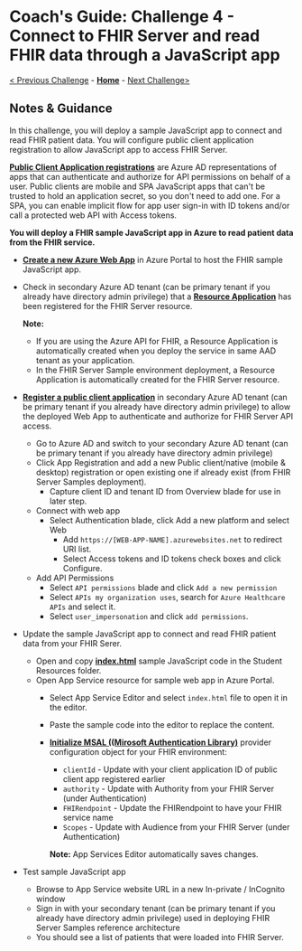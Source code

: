 # Coach's Guide: Challenge 4 - Connect to FHIR Server and read FHIR data through a JavaScript app

[< Previous Challenge](./Solution03.md) - **[Home](./readme.md)** - [Next Challenge>](./Solution05.md)

## Notes & Guidance

In this challenge, you will deploy a sample JavaScript app to connect and read FHIR patient data.  You will configure public client application registration to allow JavaScript app to access FHIR Server.

**[Public Client Application registrations](https://docs.microsoft.com/en-us/azure/healthcare-apis/register-public-azure-ad-client-app)** are Azure AD representations of apps that can authenticate and authorize for API permissions on behalf of a user. Public clients are mobile and SPA JavaScript apps that can't be trusted to hold an application secret, so you don't need to add one.  For a SPA, you can enable implicit flow for app user sign-in with ID tokens and/or call a protected web API with Access tokens.

**You will deploy a FHIR sample JavaScript app in Azure to read patient data from the FHIR service.**
- **[Create a new Azure Web App](https://docs.microsoft.com/en-us/azure/healthcare-apis/tutorial-web-app-write-web-app#create-web-application)** in Azure Portal to host the FHIR sample JavaScript app.
- Check in secondary Azure AD tenant (can be primary tenant if you already have directory admin privilege) that a **[Resource Application](https://docs.microsoft.com/en-us/azure/healthcare-apis/register-resource-azure-ad-client-app)** has been registered for the FHIR Server resource.

    **Note:** 
    - If you are using the Azure API for FHIR, a Resource Application is automatically created when you deploy the service in same AAD tenant as your application.
    - In the FHIR Server Sample environment deployment, a Resource Application is automatically created for the FHIR Server resource.

- **[Register a public client application](https://docs.microsoft.com/en-us/azure/healthcare-apis/tutorial-web-app-public-app-reg)** in secondary Azure AD tenant (can be primary tenant if you already have directory admin privilege) to allow the deployed Web App to authenticate and authorize for FHIR Server API access.
  - Go to Azure AD and switch to your secondary Azure AD tenant (can be primary tenant if you already have directory admin privilege)
  - Click App Registration and add a new Public client/native (mobile & desktop) registration or open existing one if already exist (from FHIR Server Samples deployment).
    - Capture client ID and tenant ID from Overview blade for use in later step.
  - Connect with web app
    - Select Authentication blade, click Add a new platform and select Web
      - Add `https://[WEB-APP-NAME].azurewebsites.net` to redirect URI list.
      - Select Access tokens and ID tokens check boxes and click Configure.
  - Add API Permissions
    - Select `API permissions` blade and click `Add a new permission`
    - Select `APIs my organization uses`, search for `Azure Healthcare APIs` and select it.
    - Select `user_impersonation` and click `add permissions`.
- Update the sample JavaScript app to connect and read FHIR patient data from your FHIR Serer.
  - Open and copy **[index.html](../Student/Resources/JavaScript-Sample/index.html)** sample JavaScript code in the Student Resources folder. 
  - Open App Service resource for sample web app in Azure Portal.
    - Select App Service Editor and select `index.html` file to open it in the editor.
    - Paste the sample code into the editor to replace the content.
    - **[Initialize MSAL ((Mirosoft Authentication Library)](https://docs.microsoft.com/en-us/graph/toolkit/providers/msal)** provider configuration object for your FHIR environment:
        - `clientId` - Update with your client application ID of public client app registered earlier
        - `authority` - Update with Authority from your FHIR Server (under Authentication)
        - `FHIRendpoint` - Update the FHIRendpoint to have your FHIR service name
        - `Scopes` - Update with Audience from your FHIR Server (under Authentication)
      
      **Note:** App Services Editor automatically saves changes.
- Test sample JavaScript app
  - Browse to App Service website URL in a new In-private / InCognito window
  - Sign in with your secondary tenant (can be primary tenant if you already have directory admin privilege) used in deploying FHIR Server Samples reference architecture
  - You should see a list of patients that were loaded into FHIR Server.
  
